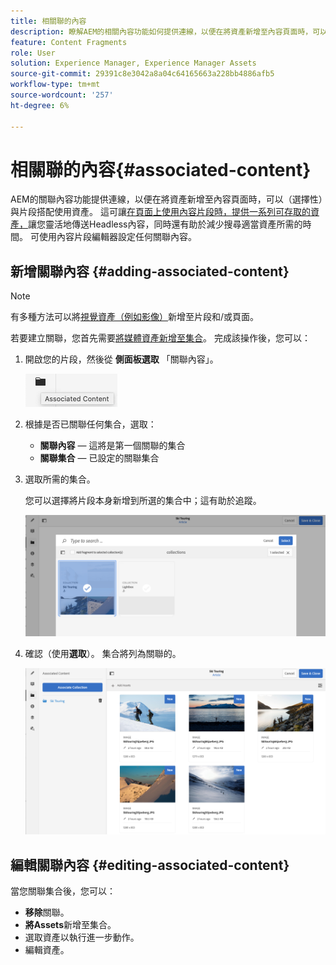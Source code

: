 ```yaml
---
title: 相關聯的內容
description: 瞭解AEM的相關內容功能如何提供連線，以便在將資產新增至內容頁面時，可以選擇將資產與片段搭配使用，為Headless內容傳送新增更多彈性。
feature: Content Fragments
role: User
solution: Experience Manager, Experience Manager Assets
source-git-commit: 29391c8e3042a8a04c64165663a228bb4886afb5
workflow-type: tm+mt
source-wordcount: '257'
ht-degree: 6%

---
```


# 相關聯的內容{#associated-content}

AEM的關聯內容功能提供連線，以便在將資產新增至內容頁面時，可以（選擇性）與片段搭配使用資產。 這可讓[在頁面上使用內容片段時，提供一系列可存取的資產，](/help/sites-authoring/content-fragments.md#using-associated-content)讓您靈活地傳送Headless內容，同時還有助於減少搜尋適當資產所需的時間。 可使用內容片段編輯器設定任何關聯內容。

## 新增關聯內容 {#adding-associated-content}

>[!NOTE]
>
>有多種方法可以將[視覺資產（例如影像）](/help/assets/content-fragments/content-fragments.md#fragments-with-visual-assets)新增至片段和/或頁面。

若要建立關聯，您首先需要[將媒體資產新增至集合](/help/assets/manage-collections.md)。 完成該操作後，您可以：

1. 開啟您的片段，然後從 **側面板選取** 「關聯內容」。

   ![相關聯的內容](assets/cfm-assoc-content-01.png)

1. 根據是否已關聯任何集合，選取：

   * **關聯內容** — 這將是第一個關聯的集合
   * **關聯集合** — 已設定的關聯集合

1. 選取所需的集合。

   您可以選擇將片段本身新增到所選的集合中；這有助於追蹤。

   ![選取集合](assets/cfm-assoc-content-02.png)

1. 確認（使用&#x200B;**選取**）。 集合將列為關聯的。

   ![cfm-6420-05](assets/cfm-assoc-content-03.png)

## 編輯關聯內容 {#editing-associated-content}

當您關聯集合後，您可以：

* **移除**&#x200B;關聯。
* **將Assets**&#x200B;新增至集合。
* 選取資產以執行進一步動作。
* 編輯資產。
